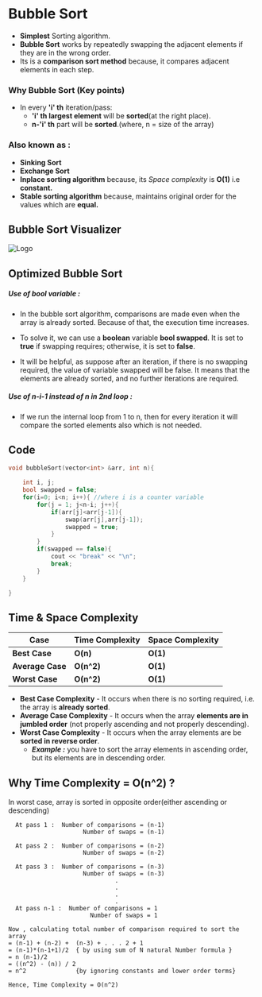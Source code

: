 
# Bubble Sort
- __Simplest__ Sorting algorithm.
- __Bubble Sort__ works by repeatedly swapping the adjacent elements if they are in the wrong order.
- Its is a  __comparison sort method__ because, it compares adjacent elements in each step.

### Why Bubble Sort (Key points)
- In every __'i' th__ iteration/pass:
    - __'i' th largest element__ will be __sorted__(at the right place).
    - __n-'i' th__ part will be __sorted__.(where, n = size of the array)

### Also known as :
- __Sinking Sort__
- __Exchange Sort__
- __Inplace sorting algorithm__ because, its _Space complexity_ is __O(1)__ i.e __constant.__
- __Stable sorting algorithm__ because, maintains original order for the values which are __equal.__




 ## Bubble Sort Visualizer
![Logo](https://1.bp.blogspot.com/-Y5OjJt1kP1w/XrL6BpJ47hI/AAAAAAAABuw/2xuTKm5saeoHlC20on9xSIbDxQINTlMMwCLcBGAsYHQ/s1600/bubble-sort.gif)

 ## Optimized Bubble Sort
##### Use of bool variable :
- In the bubble sort algorithm, comparisons are made even when the array is already sorted. Because of that, the execution time increases.

- To solve it, we can use a __boolean__ variable __bool swapped__. It is set to **true** if swapping requires; otherwise, it is set to **false**.

- It will be helpful, as suppose after an iteration, if there is no swapping required, the value of variable swapped will be false. It means that the elements are already sorted, and no further iterations are required.

##### Use of n-i-1 instead of n in 2nd loop :
- If we run the internal loop from 1 to n, then for every iteration it will compare the sorted elements also which is not needed.
## Code 

```cpp
void bubbleSort(vector<int> &arr, int n){

	int i, j;
	bool swapped = false;
	for(i=0; i<n; i++){	//where i is a counter variable
		for(j = 1; j<n-i; j++){
			if(arr[j]<arr[j-1]){
				swap(arr[j],arr[j-1]);
				swapped = true;
			}
		}
		if(swapped == false){
			cout << "break" << "\n";
			break;
		}
	}

}
```


## Time & Space Complexity
| __Case__ | __Time Complexity__ | __Space Complexity__ |
|-------|-----------------|-----------------| 
| __Best Case__ | __O(n)__ | __O(1)__ |
| __Average Case__ | __O(n^2)__ |  __O(1)__  |
| __Worst Case__ | __O(n^2)__ |  __O(1)__ |

- __Best Case Complexity__ - It occurs when there is no sorting required, i.e. the array is __already sorted__. 
- __Average Case Complexity__ - It occurs when the array __elements are in jumbled order__ (not properly ascending and not properly descending). 
- __Worst Case Complexity__ - It occurs when the array elements are  be __sorted in reverse order__. 
    - ___Example :___ you have to sort the array elements in ascending order, but its elements are in descending order. 

## Why Time Complexity = O(n^2) ?
In worst case, array is sorted in opposite order(either ascending or descending)
```
  At pass 1 :  Number of comparisons = (n-1)
                     Number of swaps = (n-1)

  At pass 2 :  Number of comparisons = (n-2)
                     Number of swaps = (n-2)

  At pass 3 :  Number of comparisons = (n-3)
                     Number of swaps = (n-3)
                              .
                              .
                              .
                              .
  At pass n-1 :  Number of comparisons = 1
                       Number of swaps = 1

Now , calculating total number of comparison required to sort the array
= (n-1) + (n-2) +  (n-3) + . . . 2 + 1
= (n-1)*(n-1+1)/2  { by using sum of N natural Number formula }
= n (n-1)/2    
= ((n^2) - (n)) / 2
= n^2              {by ignoring constants and lower order terms}
```
```
Hence, Time Complexity = O(n^2)
```
